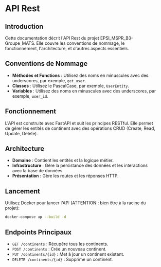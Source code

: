 # API Rest

## Introduction

Cette documentation décrit l'API Rest du projet EPSI_MSPR_B3-Groupe_MATS. Elle couvre les conventions de nommage, le fonctionnement, l'architecture, et d'autres aspects essentiels.

## Conventions de Nommage

- **Méthodes et Fonctions** : Utilisez des noms en minuscules avec des underscores, par exemple, `get_user`.
- **Classes** : Utilisez le PascalCase, par exemple, `UserEntity`.
- **Variables** : Utilisez des noms en minuscules avec des underscores, par exemple, `user_id`.

## Fonctionnement

L'API est construite avec FastAPI et suit les principes RESTful. Elle permet de gérer les entités de continent avec des opérations CRUD (Create, Read, Update, Delete).

## Architecture

- **Domaine** : Contient les entités et la logique métier.
- **Infrastructure** : Gère la persistance des données et les interactions avec la base de données.
- **Présentation** : Gère les routes et les réponses HTTP.

## Lancement

Utilisez Docker pour lancer l'API (ATTENTION : bien être à la racine du projet):

```bash
docker-compose up --build -d
```

## Endpoints Principaux

- `GET /continents` : Récupère tous les continents.
- `POST /continents` : Crée un nouveau continent.
- `PUT /continents/{id}` : Met à jour un continent existant.
- `DELETE /continents/{id}` : Supprime un continent.
